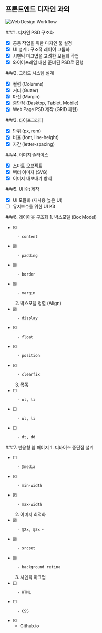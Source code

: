 ## 프론트엔드 디자인 과외

![Web Design Workflow](http://www.fantasky.ch/img/uploads/2014/09/6_web_technology_trends_2013.jpg)

###1. 디자인 PSD 구조화
- [x]	공동 작업을 위한 디자인 툴 설정
- [x]	UI 설계 : 구조적 레이어 그룹화
- [x]	시멘틱 마크업을 고려한 모듈화 작업
- [x]	와이어프래임 대신 준비된 PSD로 진행

###2. 그리드 시스템 설계
- [x]	컬럼 (Columns)
- [x]	거터 (Gutter)
- [x]	마진 (Margin)
- [x]	중단점 (Dasktop, Tablet, Mobile)
- [x]	Web Page PSD 제작 (GRID 패턴)

###3. 타이포그라피
- [x]	단위 (px, rem)
- [x]	비율 (font, line-height)
- [x]	자간 (letter-spacing)

###4. 이미지 슬라이스
- [x]	스마트 오브젝트
- [x]	벡터 이미지 (SVG)
- [x]	이미지 내보내기 방식

###5. UI Kit 제작
- [x]	UI 모듈화 (재사용 높은 UI)
- [ ]	유지보수를 위한 UI Kit

###6. 레이아웃 구조화
	1. 박스모델 (Box Model)
- [x]		- content
- [x]		- padding
- [x]		- border
- [x]		- margin

	2. 박스모델 정렬 (Align)
- [x]		- display
- [x]		- float
- [x]		- position
- [x]		- clearfix

	3. 목록
- [ ]		- ol, li
- [ ]		- ul, li
- [ ]		- dt, dd

###7. 반응형 웹 페이지
	1. 디바이스 중단점 설계
- [ ]		- @media
- [x]		- min-width
- [x]		- max-width

	2. 이미지 최적화
- [x]		- @2x, @3x ~
- [x]		- srcset
- [x]		- background retina

	3. 시멘틱 마크업
- [ ]		- HTML
- [ ]		- CSS
- [x]	- Github.io
